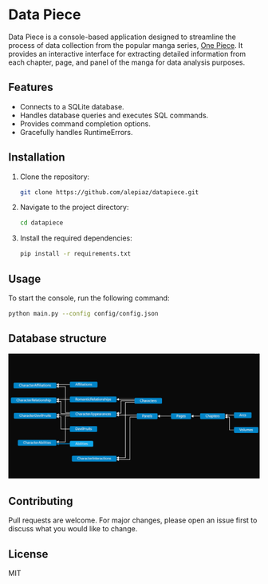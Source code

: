 # Data Piece

Data Piece is a console-based application designed to streamline the process of data collection from the popular manga series, [One Piece](https://en.wikipedia.org/wiki/One_Piece). It provides an interactive interface for extracting detailed information from each chapter, page, and panel of the manga for data analysis purposes.

## Features

- Connects to a SQLite database.
- Handles database queries and executes SQL commands.
- Provides command completion options.
- Gracefully handles RuntimeErrors.

## Installation

1. Clone the repository:
    ```bash
    git clone https://github.com/alepiaz/datapiece.git
    ```
2. Navigate to the project directory:
    ```bash
    cd datapiece
    ```
3. Install the required dependencies:
    ```bash
    pip install -r requirements.txt
    ```

## Usage

To start the console, run the following command:
```bash
python main.py --config config/config.json
```

## Database structure
![ERM](img/erd.png?raw=True)


## Contributing

Pull requests are welcome. For major changes, please open an issue first to discuss what you would like to change.

## License

MIT

